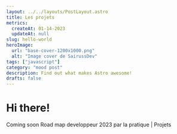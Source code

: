 ```yaml
---
layout: ../../layouts/PostLayout.astro
title: Les projets
metrics:
  createAt: 01-14-2023
  updateAt: null
slug: hello-world
heroImage:
  url: "base-cover-1200x1000.png"
  alt: "Image cover de SairussDev"
tags: ["javascript"]
category: "mood post"
description: Find out what makes Astro awesome!
drafts: false
---
```


# Hi there!

Coming soon Road map developpeur 2023 par la pratique | Projets
